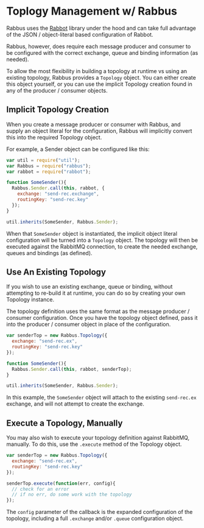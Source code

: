 # Toplogy Management w/ Rabbus

Rabbus uses the [Rabbot](http://github.com/arobson/rabbot) library under the hood and
can take full advantage of the JSON / object-literal based configuration of Rabbot.

Rabbus, however, does require each message producer and consumer to be configured with
the correct exchange, queue and binding information (as needed).

To allow the most flexibility in building a topology at runtime vs using an existing
topology, Rabbus provides a `Topology` object. You can either create this object
yourself, or you can use the implicit Topology creation found in any of the
producer / consumer objects.

## Implicit Topology Creation

When you create a message producer or consumer with Rabbus, and supply an object literal
for the configuration, Rabbus will implicitly convert this into the required Topology
object.

For example, a Sender object can be configured like this:

```js
var util = require("util");
var Rabbus = require("rabbus");
var rabbot = require("rabbot");

function SomeSender(){
  Rabbus.Sender.call(this, rabbot, {
    exchange: "send-rec.exchange",
    routingKey: "send-rec.key"
  });
}

util.inherits(SomeSender, Rabbus.Sender);
```

When that `SomeSender` object is instantiated, the implicit object literal configuration
will be turned into a `Topology` object. The topology will then be executed against
the RabbitMQ connection, to create the needed exchange, queues and bindings (as defined).

## Use An Existing Topology

If you wish to use an existing exchange, queue or binding, without attempting to re-build
it at runtime, you can do so by creating your own Topology instance.

The topology definition uses the same format as the message producer / consumer configuration. 
Once you have the topology object defined, pass it into the producer / consumer object
in place of the configuration.

```js
var senderTop = new Rabbus.Topology({
  exchange: "send-rec.ex",
  routingKey: "send-rec.key"
});

function SomeSender(){
  Rabbus.Sender.call(this, rabbot, senderTop);
}

util.inherits(SomeSender, Rabbus.Sender);
```

In this example, the `SomeSender` object will attach to the existing `send-rec.ex` exchange, and will not
attempt to create the exchange.

## Execute a Topology, Manually

You may also wish to execute your topology definition against RabbitMQ, manually. To do this, use the 
`.execute` method of the Topology object.

```js
var senderTop = new Rabbus.Topology({
  exchange: "send-rec.ex",
  routingKey: "send-rec.key"
});

senderTop.execute(function(err, config){
  // check for an error
  // if no err, do some work with the topology
});
```

The `config` parameter of the callback is the expanded configuration of the topology, including a full `.exchange` and/or `.queue` configuration object.
